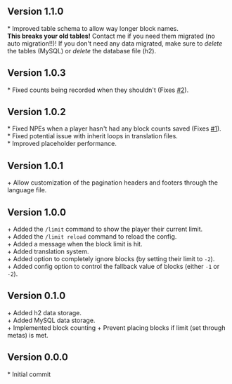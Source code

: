 Version 1.1.0
-------------

\* Improved table schema to allow way longer block names.  
   **This breaks your old tables!** Contact me if you need them migrated (no auto migration!!)! If you don't need any data migrated, make sure to *delete* the
   tables (MySQL) or *delete* the database file (h2).  


Version 1.0.3
-------------

\* Fixed counts being recorded when they shouldn't (Fixes [#2](https://github.com/AuraDevelopmentTeam/AuraBlockLimit/issues/2s)).  


Version 1.0.2
-------------

\* Fixed NPEs when a player hasn't had any block counts saved (Fixes [#1](https://github.com/AuraDevelopmentTeam/AuraBlockLimit/issues/1)).  
\* Fixed potential issue with inherit loops in translation files.  
\* Improved placeholder performance.  


Version 1.0.1
-------------

\+ Allow customization of the pagination headers and footers through the language file.  


Version 1.0.0
-------------

\+ Added the `/limit` command to show the player their current limit.  
\+ Added the `/limit reload` command to reload the config.  
\+ Added a message when the block limit is hit.  
\+ Added translation system.  
\+ Added option to completely ignore blocks (by setting their limit to `-2`).  
\+ Added config option to control the fallback value of blocks (either `-1` or `-2`).  


Version 0.1.0
-------------

\+ Added h2 data storage.  
\+ Added MySQL data storage.  
\+ Implemented block counting
\+ Prevent placing blocks if limit (set through metas) is met.  


Version 0.0.0
-------------

\* Initial commit  
